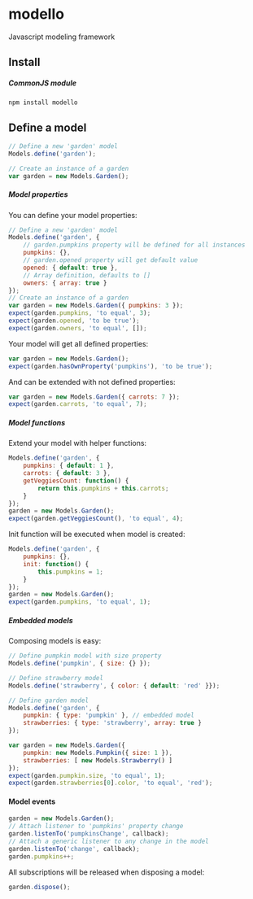 # modello
Javascript modeling framework

## Install

##### CommonJS module

```
npm install modello
```

## Define a model

```javascript
// Define a new 'garden' model
Models.define('garden');

// Create an instance of a garden
var garden = new Models.Garden();
```
##### Model properties
You can define your model properties:

```javascript
// Define a new 'garden' model
Models.define('garden', {
    // garden.pumpkins property will be defined for all instances
    pumpkins: {},
    // garden.opened property will get default value
    opened: { default: true },
    // Array definition, defaults to []
    owners: { array: true }
});
// Create an instance of a garden
var garden = new Models.Garden({ pumpkins: 3 });
expect(garden.pumpkins, 'to equal', 3);
expect(garden.opened, 'to be true');
expect(garden.owners, 'to equal', []);
```

Your model will get all defined properties:
```javascript
var garden = new Models.Garden();
expect(garden.hasOwnProperty('pumpkins'), 'to be true');
```

And can be extended with not defined properties:
```javascript
var garden = new Models.Garden({ carrots: 7 });
expect(garden.carrots, 'to equal', 7);
```

##### Model functions
Extend your model with helper functions:
```javascript
Models.define('garden', {
    pumpkins: { default: 1 },
    carrots: { default: 3 },
    getVeggiesCount: function() {
        return this.pumpkins + this.carrots;
    }
});
garden = new Models.Garden();
expect(garden.getVeggiesCount(), 'to equal', 4);
```

Init function will be executed when model is created:
```javascript
Models.define('garden', {
    pumpkins: {},
    init: function() {
        this.pumpkins = 1;
    }
});
garden = new Models.Garden();
expect(garden.pumpkins, 'to equal', 1);
```

##### Embedded models
Composing models is easy:
```javascript
// Define pumpkin model with size property
Models.define('pumpkin', { size: {} });

// Define strawberry model
Models.define('strawberry', { color: { default: 'red' }});

// Define garden model
Models.define('garden', {
    pumpkin: { type: 'pumpkin' }, // embedded model
    strawberries: { type: 'strawberry', array: true }
});

var garden = new Models.Garden({
    pumpkin: new Models.Pumpkin({ size: 1 }),
    strawberries: [ new Models.Strawberry() ]
});
expect(garden.pumpkin.size, 'to equal', 1);
expect(garden.strawberries[0].color, 'to equal', 'red');
```

#### Model events
```javascript
garden = new Models.Garden();
// Attach listener to 'pumpkins' property change 
garden.listenTo('pumpkinsChange', callback);
// Attach a generic listener to any change in the model 
garden.listenTo('change', callback);
garden.pumpkins++;
```

All subscriptions will be released when disposing a model:
```javascript
garden.dispose();
```
